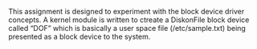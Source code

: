 This assignment is designed to experiment with the block device driver concepts. 
A kernel module is written to ctreate a DiskonFile block device called “DOF” which is basically a user space file (/etc/sample.txt) being presented as a block device to the system.
